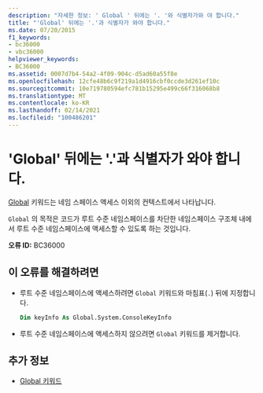 ```yaml
---
description: "자세한 정보: ' Global ' 뒤에는 '. '와 식별자가와 야 합니다."
title: "'Global' 뒤에는 '.'과 식별자가 와야 합니다."
ms.date: 07/20/2015
f1_keywords:
- bc36000
- vbc36000
helpviewer_keywords:
- BC36000
ms.assetid: 0007d7b4-54a2-4f09-904c-d5ad60a55f8e
ms.openlocfilehash: 12cfe48b6c9f219a1d4916cbf0ccde3d261ef10c
ms.sourcegitcommit: 10e719780594efc781b15295e499c66f316068b8
ms.translationtype: MT
ms.contentlocale: ko-KR
ms.lasthandoff: 02/14/2021
ms.locfileid: "100486201"
---
```

# <a name="global-must-be-followed-by--and-an-identifier"></a>'Global' 뒤에는 '.'과 식별자가 와야 합니다.

[Global](../programming-guide/program-structure/namespaces.md#global-keyword-in-fully-qualified-names) 키워드는 네임 스페이스 액세스 이외의 컨텍스트에서 나타납니다.  
  
 `Global` 의 목적은 코드가 루트 수준 네임스페이스를 차단한 네임스페이스 구조체 내에서 루트 수준 네임스페이스에 액세스할 수 있도록 하는 것입니다.  
  
 **오류 ID:** BC36000  
  
## <a name="to-correct-this-error"></a>이 오류를 해결하려면  
  
- 루트 수준 네임스페이스에 액세스하려면 `Global` 키워드와 마침표(`.`) 뒤에 지정합니다.  
  
    ```vb  
    Dim keyInfo As Global.System.ConsoleKeyInfo  
    ```  
  
- 루트 수준 네임스페이스에 액세스하지 않으려면 `Global` 키워드를 제거합니다.  
  
## <a name="see-also"></a>추가 정보

- [Global 키워드](../programming-guide/program-structure/namespaces.md#global-keyword-in-fully-qualified-names)
